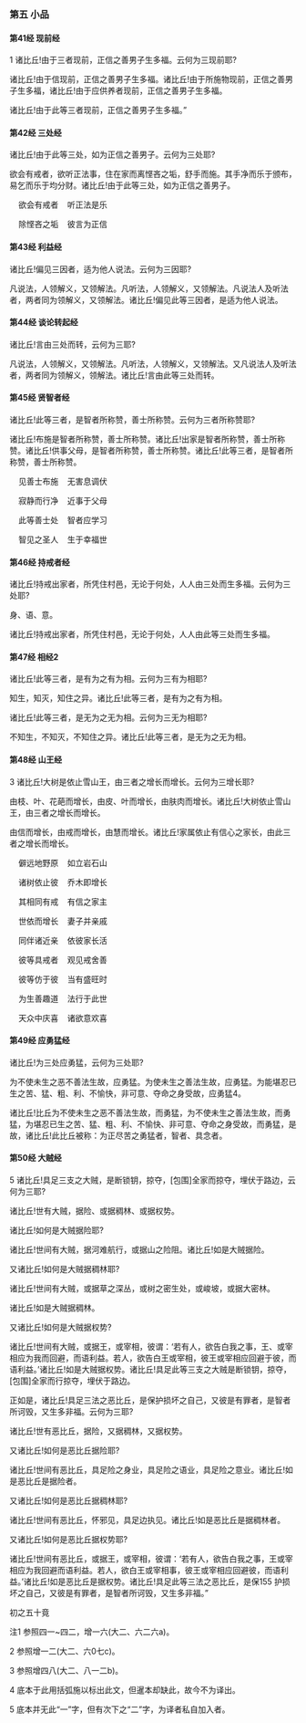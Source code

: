 ### 第五 小品

#### 第41经 现前经

1 诸比丘!由于三者现前，正信之善男子生多福。云何为三现前耶?

诸比丘!由于信现前，正信之善男子生多福。诸比丘!由于所施物现前，正信之善男子生多福，诸比丘!由于应供养者现前，正信之善男子生多福。

诸比丘!由于此等三者现前，正信之善男子生多福。”

#### 第42经 三处经

诸比丘!由于此等三处，如为正信之善男子。云何为三处耶?

欲会有戒者，欲听正法事，住在家而离悭吝之垢，舒手而施。其手净而乐于颁布，易乞而乐于均分财。诸比丘!由于此等三处，如为正信之善男子。

&nbsp;&nbsp;&nbsp;&nbsp;欲会有戒者&nbsp;&nbsp;&nbsp;&nbsp;听正法是乐

&nbsp;&nbsp;&nbsp;&nbsp;除悭吝之垢&nbsp;&nbsp;&nbsp;&nbsp;彼言为正信

#### 第43经 利益经

诸比丘!偏见三因者，适为他人说法。云何为三因耶?

凡说法，人领解义，又领解法。凡听法，人领解义，又领解法。凡说法人及听法者，两者同为领解义，又领解法。诸比丘!偏见此等三因者，是适为他人说法。

#### 第44经 谈论转起经

诸比丘!言由三处而转，云何为三耶?

凡说法，人领解义，又领解法。凡听法，人领解义，又领解法。又凡说法人及听法者，两者同为领解义，领解法。诸比丘!言由此等三处而转。

#### 第45经 贤智者经

诸比丘!此等三者，是智者所称赞，善士所称赞。云何为三者所称赞耶?

诸比丘!布施是智者所称赞，善士所称赞。诸比丘!出家是智者所称赞，善士所称赞。诸比丘!供事父母，是智者所称赞，善士所称赞。诸比丘!此等三者，是智者所称赞，善士所称赞。

&nbsp;&nbsp;&nbsp;&nbsp;见善士布施&nbsp;&nbsp;&nbsp;&nbsp;无害息调伏

&nbsp;&nbsp;&nbsp;&nbsp;寂静而行净&nbsp;&nbsp;&nbsp;&nbsp;近事于父母

&nbsp;&nbsp;&nbsp;&nbsp;此等善士处&nbsp;&nbsp;&nbsp;&nbsp;智者应学习

&nbsp;&nbsp;&nbsp;&nbsp;智见之圣人&nbsp;&nbsp;&nbsp;&nbsp;生于幸福世

#### 第46经 持戒者经

诸比丘!持戒出家者，所凭住村邑，无论于何处，人人由三处而生多福。云何为三处耶?

身、语、意。

诸比丘!持戒出家者，所凭住村邑，无论于何处，人人由此等三处而生多福。

#### 第47经 相经2 

诸比丘!此等三者，是有为之有为相。云何为三有为相耶?

知生，知灭，知住之异。诸比丘!此等三者，是有为之有为相。

诸比丘!此等三者，是无为之无为相。云何为三无为相耶?

不知生，不知灭，不知住之异。诸比丘!此等三者，是无为之无为相。

#### 第48经 山王经

3 诸比丘!大树是依止雪山王，由三者之增长而增长。云何为三增长耶?

由枝、叶、花葩而增长，由皮、叶而增长，由肤肉而增长。诸比丘!大树依止雪山王，由三者之增长而增长。

由信而增长，由戒而增长，由慧而增长。诸比丘!家属依止有信心之家长，由此三者之增长而增长。

&nbsp;&nbsp;&nbsp;&nbsp;僻远地野原&nbsp;&nbsp;&nbsp;&nbsp;如立岩石山

&nbsp;&nbsp;&nbsp;&nbsp;诸树依止彼&nbsp;&nbsp;&nbsp;&nbsp;乔木即增长

&nbsp;&nbsp;&nbsp;&nbsp;其相同有戒&nbsp;&nbsp;&nbsp;&nbsp;有信之家主

&nbsp;&nbsp;&nbsp;&nbsp;世依而增长&nbsp;&nbsp;&nbsp;&nbsp;妻子并亲戚

&nbsp;&nbsp;&nbsp;&nbsp;同伴诸近亲&nbsp;&nbsp;&nbsp;&nbsp;依彼家长活

&nbsp;&nbsp;&nbsp;&nbsp;彼等具戒者&nbsp;&nbsp;&nbsp;&nbsp;观见戒舍善

&nbsp;&nbsp;&nbsp;&nbsp;彼等仿于彼&nbsp;&nbsp;&nbsp;&nbsp;当有盛旺时

&nbsp;&nbsp;&nbsp;&nbsp;为生善趣道&nbsp;&nbsp;&nbsp;&nbsp;法行于此世

&nbsp;&nbsp;&nbsp;&nbsp;天众中庆喜&nbsp;&nbsp;&nbsp;&nbsp;诸欲意欢喜

#### 第49经 应勇猛经

诸比丘!为三处应勇猛，云何为三处耶?

为不使未生之恶不善法生故，应勇猛。为使未生之善法生故，应勇猛。为能堪忍已生之苦、猛、粗、利、不愉快，非可意、夺命之身受故，应勇猛4。

诸比丘!比丘为不使未生之恶不善法生故，而勇猛，为不使未生之善法生故，而勇猛，为堪忍已生之苦、猛、粗、利、不愉快、非可意、夺命之身受故，而勇猛，是故，诸比丘!此比丘被称：为正尽苦之勇猛者，智者、具念者。

#### 第50经 大贼经

5 诸比丘!具足三支之大贼，是断锁钥，掠夺，[包围]全家而掠夺，埋伏于路边，云何为三耶?

诸比丘!世有大贼，据险、或据稠林、或据权势。

诸比丘!如何是大贼据险耶?

诸比丘!世间有大贼，据河难航行，或据山之险阻。诸比丘!如是大贼据险。

又诸比丘!如何是大贼据稠林耶?

诸比丘!世间有大贼，或据草之深丛，或树之密生处，或峻坡，或据大密林。

诸比丘!如是大贼据稠林。

又诸比丘!如何是大贼据权势?

诸比丘!世间有大贼，或据王，或宰相，彼谓：‘若有人，欲告白我之事，王、或宰相应为我而回避，而语利益。若人，欲告白王或宰相，彼王或宰相应回避于彼，而语利益。’诸比丘!如是大贼据权势。诸比丘!具足此等三支之大贼是断锁钥，掠夺，[包围]全家而行掠夺，埋伏于路边。

正如是，诸比丘!具足三法之恶比丘，是保护损坏之自己，又彼是有罪者，是智者所诃毁，又生多非福。云何为三耶?

诸比丘!世有恶比丘，据险，又据稠林，又据权势。

又诸比丘!如何是恶比丘据险耶?

诸比丘!世间有恶比丘，具足险之身业，具足险之语业，具足险之意业。诸比丘!如是恶比丘是据险者。

又诸比丘!如何是恶比丘据稠林耶?

诸比丘!世间有恶比丘，怀邪见，具足边执见。诸比丘!如是恶比丘是据稠林者。

又诸比丘!如何是恶比丘据权势耶?

诸比丘!世间有恶比丘，或据王，或宰相，彼谓：‘若有人，欲告白我之事，王或宰相应为我回避而语利益。若人，欲白王或宰相事，彼王或宰相应回避彼，而语利益。’诸比丘!如是恶比丘是据权势。诸比丘!具足此等三法之恶比丘，是保155 护损坏之自己，又彼是有罪者，是智者所诃毁，又生多非福。”

初之五十竟

注1 参照四一\~四二，增一六(大二、六二六a)。

2 参照增一二(大二、六0七c)。

3 参照增四八(大二、八一二b)。

4 底本于此用括弧施以标出此文，但暹本却缺此，故今不为译出。

5 底本并无此“一”字，但有次下之“二”字，为译者私自加入者。